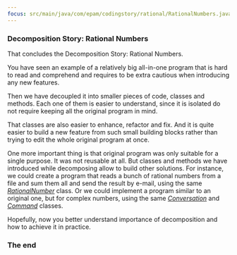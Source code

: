 ```yaml
---
focus: src/main/java/com/epam/codingstory/rational/RationalNumbers.java
---
```


### Decomposition Story: Rational Numbers
That concludes the Decomposition Story: Rational Numbers.

You have seen an example of a relatively big all-in-one program that is hard to read and comprehend and requires to be extra cautious when introducing any new features.

Then we have decoupled it into smaller pieces of code, classes and methods. Each one of them is easier to understand, since it is isolated do not require keeping all the original program in mind.

That classes are also easier to enhance, refactor and fix. And it is quite easier to build a new feature from such small building blocks rather than trying to edit the whole original program at once.

One more important thing is that original program was only suitable for a single purpose. It was not reusable at all. But classes and methods we have introduced while decomposing allow to build other solutions. For instance, we could create a program that reads a bunch of rational numbers from a file and sum them all and send the result by e-mail, using the same [_RationalNumber_](src/main/java/com/epam/codingstory/rational/RationalNumber.java) class. Or we could implement a program similar to an original one, but for complex numbers, using the same [_Conversation_](src/main/java/com/epam/codingstory/conversation/Conversation.java) and [_Command_](src/main/java/com/epam/codingstory/conversation/command/Command.java) classes.

Hopefully, now you better understand importance of decomposition and how to achieve it in practice.

### The end
